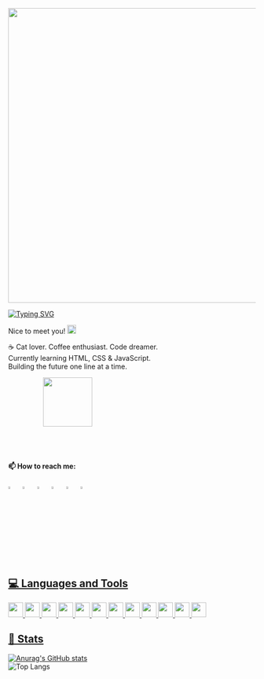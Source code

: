 
<img src="https://i.pinimg.com/originals/23/a9/e1/23a9e16f37d05dcd1d3be915065854b3.gif" width="600px">

[![Typing SVG](https://readme-typing-svg.demolab.com?font=Pacifico&pause=1000&color=5C974DAC&background=C3621100&multiline=true&width=435&lines=Hi%2C+I'm+Juliana+~+%E2%98%86)](https://git.io/typing-svg)


Nice to meet you! <img src="https://github.com/claytonjhamilton/claytonjhamilton/blob/main/images/waving_hand.gif" width="18px">

☕ Cat lover. Coffee enthusiast. Code dreamer.  
Currently learning HTML, CSS & JavaScript.  
Building the future one line at a time.  

<p align= "left">
  &nbsp;&nbsp;&nbsp;&nbsp;&nbsp;&nbsp;&nbsp;&nbsp;&nbsp;&nbsp;&nbsp;&nbsp;&nbsp;&nbsp;&nbsp;&nbsp;&nbsp;&nbsp;<img src="https://media4.giphy.com/media/v1.Y2lkPTc5MGI3NjExeWRiZnJvaWs2OWViYmowNmo0ejJpdXIzb3gyazVva2UwcnBwY3k3MSZlcD12MV9pbnRlcm5hbF9naWZfYnlfaWQmY3Q9cw/RmC82QREwCiKfPYeVf/giphy.gif" width="100px"> 
</p>
<br>
<br>

#### 📫 How to reach me:
  
  [<img src="https://upload.wikimedia.org/wikipedia/commons/8/83/Steam_icon_logo.svg" width="3.5%"/>](https://steamcommunity.com/id/juwidja/)  &nbsp; [<img src="https://github.com/sciencepal/sciencepal/blob/master/assets/discord-round.svg" width="3.5%"/>](https://discord.gg/juwidja)  &nbsp; [<img src="https://img.icons8.com/color/48/000000/twitter.png" width="3.5%"/>](https://twitter.com/juwidja)  &nbsp; [<img src="https://img.icons8.com/color/48/000000/linkedin.png" width="3.5%"/>](https://www.linkedin.com/in/julianacamacho89/)  &nbsp;  [<img src="https://img.icons8.com/fluent/48/000000/instagram-new.png" width="3.5%"/>](https://www.instagram.com/juwidja/)  &nbsp; <a href="mailto:jmagalhaescamacho@gmail.com"> <img src="https://img.icons8.com/fluent/48/000000/gmail.png" width="3.5%"/>
  <br>
  <br>

## 💻 Languages and Tools

<p align= "left">
  <img src="https://cdn.jsdelivr.net/gh/devicons/devicon@latest/icons/css3/css3-original.svg" style="width:30px; height:30px"/>
  <img src="https://cdn.jsdelivr.net/gh/devicons/devicon@latest/icons/html5/html5-original.svg" style="width:30px; height:30px"/>
  <img src="https://cdn.jsdelivr.net/gh/devicons/devicon@latest/icons/javascript/javascript-original.svg" style="width:30px; height:30px" />
  <img src="https://cdn.jsdelivr.net/gh/devicons/devicon@latest/icons/github/github-original.svg" style="width:30px; height:30px"/>
  <img src="https://cdn.jsdelivr.net/gh/devicons/devicon@latest/icons/git/git-original.svg" style="width:30px; height:30px"/>
  <img src="https://cdn.jsdelivr.net/gh/devicons/devicon@latest/icons/linkedin/linkedin-original.svg" style="width:30px; height:30px" />
  <img src="https://cdn.jsdelivr.net/gh/devicons/devicon@latest/icons/notion/notion-original.svg" style="width:30px; height:30px"/>
  <img src="https://cdn.jsdelivr.net/gh/devicons/devicon@latest/icons/python/python-original.svg" style="width:30px; height:30px"/>
  <img src="https://cdn.jsdelivr.net/gh/devicons/devicon@latest/icons/vscode/vscode-original.svg" style="width:30px; height:30px"/>
  <img src="https://cdn.jsdelivr.net/gh/devicons/devicon@latest/icons/bootstrap/bootstrap-original.svg" style="width:30px; height:30px"/>
  <img src="https://cdn.jsdelivr.net/gh/devicons/devicon@latest/icons/azuredevops/azuredevops-original.svg" style="width:30px; height:30px"/>
  <img src="https://cdn.jsdelivr.net/gh/devicons/devicon@latest/icons/figma/figma-original.svg" style="width:30px; height:30px"/>
</p>

## 🔮 Stats

[![Anurag's GitHub stats](https://github-readme-stats.vercel.app/api?username=JuEcheverre&theme=cobalt)](https://github.com/JuEcheverre/)
<br/>
![Top Langs](https://github-readme-stats.vercel.app/api/top-langs/?username=JuEcheverre&layout=compact&theme=cobalt)



          
          
          
          
          
          
          

                              
          
          
<!--
**JuEcheverre/JuEcheverre** is a ✨ _special_ ✨ repository because its `README.md` (this file) appears on your GitHub profile.

Here are some ideas to get you started:

- 🔭 I’m currently working on ...
- 🌱 I’m currently learning ...
- 👯 I’m looking to collaborate on ...
- 🤔 I’m looking for help with ...
- 💬 Ask me about ...
- 📫 How to reach me: ...
- 😄 Pronouns: ...
- ⚡ Fun fact: ...
-->
